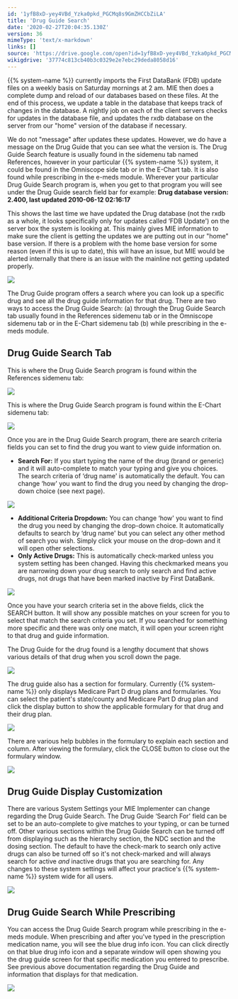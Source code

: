 ```yaml
---
id: '1yfB8xD-yey4VBd_Yzka0pkd_PGCMq8s9GmZHCCbZiLA'
title: 'Drug Guide Search'
date: '2020-02-27T20:04:35.130Z'
version: 36
mimeType: 'text/x-markdown'
links: []
source: 'https://drive.google.com/open?id=1yfB8xD-yey4VBd_Yzka0pkd_PGCMq8s9GmZHCCbZiLA'
wikigdrive: '37774c813cb40b3c0329e2e7ebc29deda8058d16'
---
```

{{% system-name %}} currently imports the First DataBank (FDB) update files on a weekly basis on Saturday mornings at 2 am. MIE then does a complete dump and reload of our databases based on these files. At the end of this process, we update a table in the database that keeps track of changes in the database. A nightly job on each of the client servers checks for updates in the database file, and updates the rxdb database on the server from our "home" version of the database if necessary.

We do not "message" after updates these updates. However, we do have a message on the Drug Guide that you can see what the version is. The Drug Guide Search feature is usually found in the sidemenu tab named References, however in your particular {{% system-name %}} system, it could be found in the Omniscope side tab or in the E-Chart tab. It is also found while prescribing in the e-meds module. Wherever your particular Drug Guide Search program is, when you get to that program you will see under the Drug Guide search field bar for example: **Drug database version: 2.400, last updated 2010-06-12 02:16:17**

This shows the last time we have updated the Drug database (not the rxdb as a whole, it looks specifically only for updates called ‘FDB Update') on the server box the system is looking at. This mainly gives MIE information to make sure the client is getting the updates we are putting out in our "home" base version. If there is a problem with the home base version for some reason (even if this is up to date), this will have an issue, but MIE would be alerted internally that there is an issue with the mainline not getting updated properly.

![](../drug-guide-search.assets/f20e8ca2fd6c1fd4cdf5c6ff63a3b5a5.png)

The Drug Guide program offers a search where you can look up a specific drug and see all the drug guide information for that drug. There are two ways to access the Drug Guide Search: (a) through the Drug Guide Search tab usually found in the References sidemenu tab or in the Omniscope sidemenu tab or in the E-Chart sidemenu tab (b) while prescribing in the e-meds module.

## Drug Guide Search Tab

This is where the Drug Guide Search program is found within the References sidemenu tab:

![](../drug-guide-search.assets/f20e8ca2fd6c1fd4cdf5c6ff63a3b5a5.png)

This is where the Drug Guide Search program is found within the E-Chart sidemenu tab:

![](../drug-guide-search.assets/50d2fb5e541a6f4e98364513e377f6c2.png)

Once you are in the Drug Guide Search program, there are search criteria fields you can set to find the drug you want to view guide information on.

* <strong>Search For:</strong> If you start typing the name of the drug (brand or generic) and it will auto-complete to match your typing and give you choices. The search criteria of ‘drug name' is automatically the default. You can change ‘how' you want to find the drug you need by changing the drop-down choice (see next page).

![](../drug-guide-search.assets/a26b8285eedb9a6bf93bbdb382b44e74.png)

* <strong>Additional Criteria Dropdown:</strong> You can change ‘how' you want to find the drug you need by changing the drop-down choice. It automatically defaults to search by ‘drug name' but you can select any other method of search you wish. Simply click your mouse on the drop-down and it will open other selections.
* <strong>Only Active Drugs:</strong> This is automatically check-marked unless you system setting has been changed. Having this checkmarked means you are narrowing down your drug search to only search and find active drugs, not drugs that have been marked inactive by First DataBank.

![](../drug-guide-search.assets/93f64eb009f302d14003308112effef6.png)

Once you have your search criteria set in the above fields, click the SEARCH button. It will show any possible matches on your screen for you to select that match the search criteria you set. If you searched for something more specific and there was only one match, it will open your screen right to that drug and guide information.

The Drug Guide for the drug found is a lengthy document that shows various details of that drug when you scroll down the page.

![](../drug-guide-search.assets/057927465746bb54455596a4727926a5.png)

The drug guide also has a section for formulary. Currently {{% system-name %}} only displays Medicare Part D drug plans and formularies. You can select the patient's state/county and Medicare Part D drug plan and click the display button to show the applicable formulary for that drug and their drug plan.

![](../drug-guide-search.assets/5892825916408861a6c8a2235f38cf98.png)

There are various help bubbles in the formulary to explain each section and column. After viewing the formulary, click the CLOSE button to close out the formulary window.

![](../drug-guide-search.assets/ea980b6a353bc5337fe2f349805bf942.png)

## Drug Guide Display Customization

There are various System Settings your MIE Implementer can change regarding the Drug Guide Search. The Drug Guide ‘Search For' field can be set to be an auto-complete to give matches to your typing, or can be turned off. Other various sections within the Drug Guide Search can be turned off from displaying such as the hierarchy section, the NDC section and the dosing section. The default to have the check-mark to search only active drugs can also be turned off so it's not check-marked and will always search for active *and* inactive drugs that you are searching for. Any changes to these system settings will affect your practice's {{% system-name %}} system wide for all users.

![](../drug-guide-search.assets/5d361a2119e48c7218e32983d2548a8a.png)

## Drug Guide Search While Prescribing

You can access the Drug Guide Search program while prescribing in the e-meds module. When prescribing and after you've typed in the prescription medication name, you will see the blue drug info icon. You can click directly on that blue drug info icon and a separate window will open showing you the drug guide screen for that specific medication you entered to prescribe. See previous above documentation regarding the Drug Guide and information that displays for that medication.

![](../drug-guide-search.assets/ff0e4cfee84e5aee9b402e0310db77a7.png)
